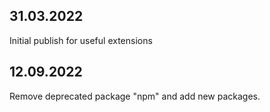 ## 31.03.2022
Initial publish for useful extensions

## 12.09.2022
Remove deprecated package "npm" and add new packages.
